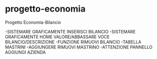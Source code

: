 # progetto-economia
Progetto Economia-Bilancio

-SISTEMARE GRAFICAMENTE INSERISCI BILANCIO
-SISTEMARE GRAFICAMENTE HOME VALORE/ABBASSARE VOCE BILANCIO/DESCRIZIONE
-FUNZIONE RIMUOVI BILANCIO
-TABELLA MASTRINI
-AGGIUNGERE RIMUOVI MASTRINO
-ATTENZIONE PANNELLO AGGIUNGI AZIENDA
